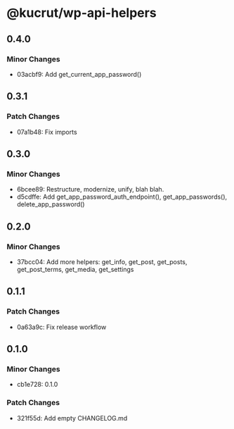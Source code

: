 # @kucrut/wp-api-helpers

## 0.4.0

### Minor Changes

- 03acbf9: Add get_current_app_password()

## 0.3.1

### Patch Changes

- 07a1b48: Fix imports

## 0.3.0

### Minor Changes

- 6bcee89: Restructure, modernize, unify, blah blah.
- d5cdffe: Add get_app_password_auth_endpoint(), get_app_passwords(), delete_app_password()

## 0.2.0

### Minor Changes

- 37bcc04: Add more helpers: get_info, get_post, get_posts, get_post_terms, get_media, get_settings

## 0.1.1

### Patch Changes

- 0a63a9c: Fix release workflow

## 0.1.0

### Minor Changes

- cb1e728: 0.1.0

### Patch Changes

- 321f55d: Add empty CHANGELOG.md

